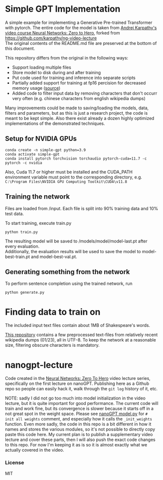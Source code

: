 # Simple GPT Implementation

A simple example for implementing a Generative Pre-trained Transformer with pytorch.
The entire code for the model is taken from [Andrej Karpathy's video course Neural Networks: Zero to Hero](https://www.youtube.com/watch?v=kCc8FmEb1nY), forked from https://github.com/karpathy/ng-video-lecture  
The original contents of the README.md file are preserved at the bottom of this document.

This repository differs from the original in the following ways:
- Support loading multiple files
- Store model to disk during and after training
- Put code used for training and inference into separate scripts
- Partially added support for training at fp16 percision for decreased memory usage ([source](https://gist.github.com/ajbrock/075c0ca4036dc4d8581990a6e76e07a3))
- Added code to filter input data by removing characters that don't occurr very often (e.g. chinese characters from english wikipedia dumps)

Many improvements could be made to saving/loading the models, data, filters and parameters, but as this is just a research project, the code is meant to be kept simple. Also there exist already a dozen highly optimized implementations of the demonstrated techniques.

## Setup for NVIDIA GPUs

    conda create -n simple-gpt python=3.9
    conda activate simple-gpt
    conda install pytorch torchvision torchaudio pytorch-cuda=11.7 -c pytorch -c nvidia

Also, Cuda 11.7 or higher must be installed and the CUDA_PATH environment variable must point to the corresponding directory, e.g. `C:\Program Files\NVIDIA GPU Computing Toolkit\CUDA\v11.8`

## Training the network

Files are loaded from /input. Each file is split into 90% training data and 10% test data.

To start training, execute train.py

    python train.py

The resulting model will be saved to /models/model/model-last.pt after every evaluation.  
Additionally, the evaluation results will be used to save the model to model-best-train.pt and model-best-val.pt.

## Generating something from the network

To perform sentence completion using the trained network, run

    python generate.py

# Finding data to train on

The included input text files contain about 1MB of Shakespeare's words.  

[This repository](https://github.com/TheMcSebi/wikipedia-top-corpus) contains a few preprocessed text-files from relatively recent wikipedia dumps (01/23), all in UTF-8. To keep the network at a reasonable size, filtering obscure characters is mandatory.

# nanogpt-lecture

Code created in the [Neural Networks: Zero To Hero](https://karpathy.ai/zero-to-hero.html) video lecture series, specifically on the first lecture on nanoGPT. Publishing here as a Github repo so people can easily hack it, walk through the `git log` history of it, etc.

NOTE: sadly I did not go too much into model initialization in the video lecture, but it is quite important for good performance. The current code will train and work fine, but its convergence is slower because it starts off in a not great spot in the weight space. Please see [nanoGPT model.py](https://github.com/karpathy/nanoGPT/blob/master/model.py) for `# init all weights` comment, and especially how it calls the `_init_weights` function. Even more sadly, the code in this repo is a bit different in how it names and stores the various modules, so it's not possible to directly copy paste this code here. My current plan is to publish a supplementary video lecture and cover these parts, then I will also push the exact code changes to this repo. For now I'm keeping it as is so it is almost exactly what we actually covered in the video.

### License

MIT
